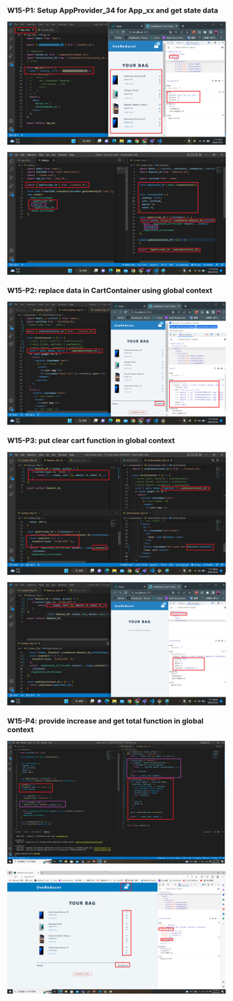 ### W15-P1: Setup AppProvider_34 for App_xx and get state data

![](w15-p1-1.png)

![](w15-p1-2.png)

### W15-P2: replace data in CartContainer using global context

![](w15-p2.png)

### W15-P3: put clear cart function in global context

![](w15-p3-1.png)

![](w15-p3-2.png)

### W15-P4: provide increase and get total function in global context

![](w15-p4-1.png)

![](w15-p4-2.png)
